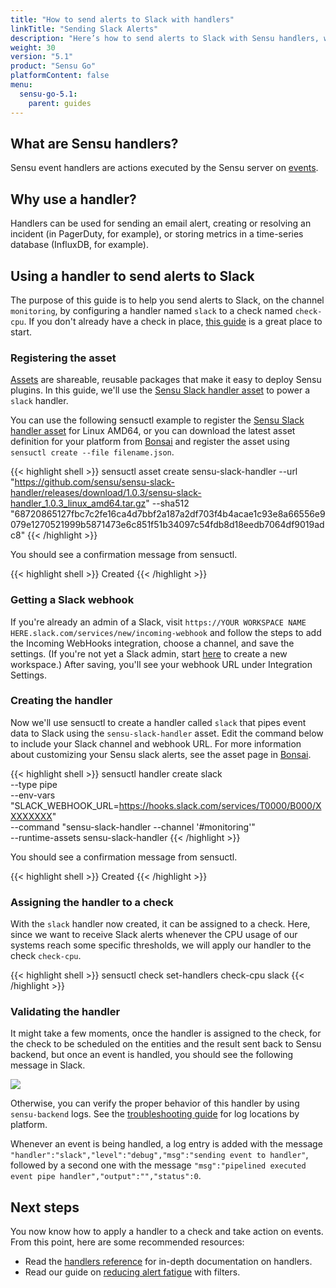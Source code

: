 ```yaml
---
title: "How to send alerts to Slack with handlers"
linkTitle: "Sending Slack Alerts"
description: "Here’s how to send alerts to Slack with Sensu handlers, which are actions executed by the Sensu server on events. Handlers can be sent to your technology of choice (in this case, Slack) to alert you of incidents and help you resolve them faster. Learn how."
weight: 30
version: "5.1"
product: "Sensu Go"
platformContent: false
menu: 
  sensu-go-5.1:
    parent: guides
---
```


## What are Sensu handlers?

Sensu event handlers are actions executed by the Sensu server on [events][1].

## Why use a handler?

Handlers can be used for sending an email alert, creating or resolving an incident
(in PagerDuty, for example), or storing metrics in a time-series
database (InfluxDB, for example).

## Using a handler to send alerts to Slack

The purpose of this guide is to help you send alerts to Slack, on the channel
`monitoring`, by configuring a handler named `slack` to a check named
`check-cpu`. If you don't already have a check in place, [this guide][2] is a
great place to start.

### Registering the asset

[Assets][13] are shareable, reusable packages that make it easy to deploy Sensu plugins.
In this guide, we'll use the [Sensu Slack handler asset][14] to power a `slack` handler.

You can use the following sensuctl example to register the [Sensu Slack handler asset][14] for Linux AMD64, or you can download the latest asset definition for your platform from [Bonsai][14] and register the asset using `sensuctl create --file filename.json`.

{{< highlight shell >}}
sensuctl asset create sensu-slack-handler --url "https://github.com/sensu/sensu-slack-handler/releases/download/1.0.3/sensu-slack-handler_1.0.3_linux_amd64.tar.gz" --sha512 "68720865127fbc7c2fe16ca4d7bbf2a187a2df703f4b4acae1c93e8a66556e9079e1270521999b5871473e6c851f51b34097c54fdb8d18eedb7064df9019adc8"
{{< /highlight >}}

You should see a confirmation message from sensuctl.

{{< highlight shell >}}
Created
{{< /highlight >}}

### Getting a Slack webhook

If you're already an admin of a Slack, visit `https://YOUR WORKSPACE NAME HERE.slack.com/services/new/incoming-webhook` and follow the steps to add the Incoming WebHooks integration, choose a channel, and save the settings.
(If you're not yet a Slack admin, start [here][12] to create a new workspace.)
After saving, you'll see your webhook URL under Integration Settings.

### Creating the handler

Now we'll use sensuctl to create a handler called `slack` that pipes event data to Slack using the `sensu-slack-handler` asset.
Edit the command below to include your Slack channel and webhook URL.
For more information about customizing your Sensu slack alerts, see the asset page in [Bonsai][14].

{{< highlight shell >}}
sensuctl handler create slack \
--type pipe \
--env-vars "SLACK_WEBHOOK_URL=https://hooks.slack.com/services/T0000/B000/XXXXXXXX" \
--command "sensu-slack-handler --channel '#monitoring'" \
--runtime-assets sensu-slack-handler
{{< /highlight >}}

You should see a confirmation message from sensuctl.

{{< highlight shell >}}
Created
{{< /highlight >}}

### Assigning the handler to a check

With the `slack` handler now created, it can be assigned to a check. Here, since
we want to receive Slack alerts whenever the CPU usage of our systems reach some
specific thresholds, we will apply our handler to the check `check-cpu`.

{{< highlight shell >}}
sensuctl check set-handlers check-cpu slack
{{< /highlight >}}

### Validating the handler

It might take a few moments, once the handler is assigned to the check, for the
check to be scheduled on the entities and the result sent back to Sensu backend,
but once an event is handled, you should see the following message in
Slack.

<div style="width:500px">
   <img class="html" src="/images/handler-slack.png"/>
</div>

Otherwise, you can verify the proper behavior of this handler by using
`sensu-backend` logs.
See the [troubleshooting guide][7] for log locations by platform.

Whenever an event is being handled, a log entry is added with the message
`"handler":"slack","level":"debug","msg":"sending event to handler"`, followed
by a second one with the message `"msg":"pipelined executed event pipe
handler","output":"","status":0`.

## Next steps

You now know how to apply a handler to a check and take action on events. From
this point, here are some recommended resources:

* Read the [handlers reference][8] for in-depth
  documentation on handlers. 
* Read our guide on [reducing alert fatigue][9] with filters.

[1]: ../../reference/events/
[2]: ../monitor-server-resources/
[3]: https://github.com/sensu/slack-handler
[4]: https://golang.org/doc/install
[5]: https://en.wikipedia.org/wiki/PATH_(variable)
[6]: https://api.slack.com/incoming-webhooks
[7]: ../troubleshooting
[8]: ../../reference/handlers
[9]: ../reduce-alert-fatigue/
[10]: https://rakyll.org/cross-compilation/
[11]: https://github.com/sensu/slack-handler/releases
[12]: https://slack.com/get-started#create
[13]: ../../reference/assets
[14]: https://bonsai.sensu.io/assets/sensu/sensu-slack-handler
[15]: ../../sensuctl/reference#creating-resources
[16]: ../../reference/filters#built-in-filters
